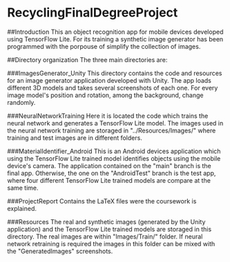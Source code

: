 # RecyclingFinalDegreeProject

##Introduction
This an object recognition app for mobile devices developed using TensorFlow Lite. For its training a synthetic image generator has been programmed with the porpouse of simplify the collection of images.

##Directory organization
The three main directories are:

###ImagesGenerator_Unity
This directory contains the code and resources for an image generator application developed with Unity. The app loads different 3D models and takes several screenshots of each one. For every image model's position and rotation, among the background, change randomly.

###NeuralNetworkTraining
Here it is located the code which trains the neural network and generates a TensorFlow Lite model. The images used in the neural network training are storaged in "../Resources/Images/" where training and test images are in different folders.

###MaterialIdentifier_Android
This is an Android devices application which using the TensorFlow Lite trained model identifies objects using the mobile device's camera.
The application contained on the "main" branch is the final app. Otherwise, the one on the "AndroidTest" branch is the test app, where four different TensorFlow Lite trained models are compare at the same time.

###ProjectReport
Contains the LaTeX files were the coursework is explained.

###Resources
The real and synthetic images (generated by the Unity application) and the TensorFlow Lite trained models are storaged in this directory.
The real images are within "Images/Train/" folder. If neural network retraining is required the images in this folder can be mixed with the "GeneratedImages" screenshots.

